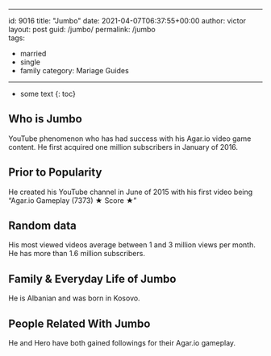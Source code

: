 ---
id: 9016
title: "Jumbo"
date: 2021-04-07T06:37:55+00:00
author: victor
layout: post
guid: /jumbo/
permalink: /jumbo  
tags:
  - married
  - single
  - family
category: Mariage Guides
---

* some text
{: toc}

## Who is Jumbo

YouTube phenomenon who has had success with his Agar.io video game content. He first acquired one million subscribers in January of 2016.

## Prior to Popularity

He created his YouTube channel in June of 2015 with his first video being &#8220;Agar.io Gameplay (7373) ★ Score ★&#8221;

## Random data

His most viewed videos average between 1 and 3 million views per month. He has more than 1.6 million subscribers.

## Family & Everyday Life of Jumbo

He is Albanian and was born in Kosovo.

## People Related With Jumbo

He and Hero have both gained followings for their Agar.io gameplay.
 